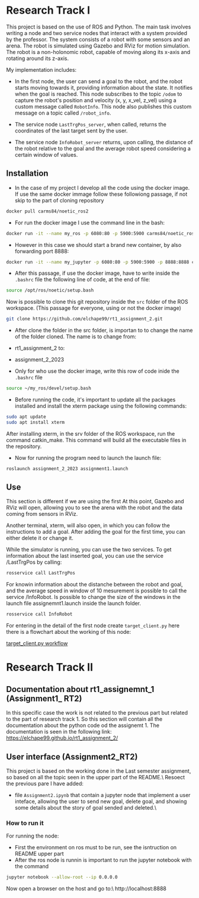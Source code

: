 # Research Track I

This project is based on the use of ROS and Python. The main task involves writing a node and two service nodes that interact with a system provided by the professor. The system consists of a robot with some sensors and an arena. The robot is simulated using Gazebo and RViz for motion simulation. The robot is a non-holonomic robot, capable of moving along its x-axis and rotating around its z-axis.

My implementation includes:

- In the first node, the user can send a goal to the robot, and the robot starts moving towards it, providing information about the state. It notifies when the goal is reached. This node subscribes to the topic `/odom` to capture the robot's position and velocity (x, y, x_vel, z_vel) using a custom message called `RobotInfo`. This node also publishes this custom message on a topic called `/robot_info`.

- The service node `LastTrgPos_server`, when called, returns the coordinates of the last target sent by the user.

- The service node `InfoRobot_server` returns, upon calling, the distance of the robot relative to the goal and the average robot speed considering a certain window of values.

## Installation

- In the case of my project I develop all the code using the docker image. If use the same docker immage follow these followiong passage, if not skip to the part of cloning repository
```bash
docker pull carms84/noetic_ros2
```

- For run the docker image I use the command line in the bash:
```bash
docker run -it --name my_ros -p 6080:80 -p 5900:5900 carms84/noetic_ros2
```

- However in this case we should start a brand new container, by also forwarding port 8888:
```bash
docker run -it --name my_jupyter -p 6080:80 -p 5900:5900 -p 8888:8888 carms84/noetic_ros2
```

- After this passage, if use the docker image, have to write inside the `.bashrc` file the following line of code, at the end of file:
```bash
source /opt/ros/noetic/setup.bash
```

Now is possible to clone this git repository inside the `src` folder of the ROS workspace. (This passage for everyone, using or not the docker image)
```bash
git clone https://github.com/elchape99/rt1_assignment_2.git
```

- After clone the folder in the src folder, is importan to to change the name of the folder cloned. The name is to change
from:
- rt1_assignment_2
to:
- assignment_2_2023


- Only for who use the docker image, write this row of code inide the `.bashrc` file
```bash
source ~/my_ros/devel/setup.bash
```
- Before running the code, it's important to update all the packages installed and install the xterm package using the following commands:

```bash
sudo apt update
sudo apt install xterm
```
After installing xterm, in the srv folder of the ROS workspace, run the command catkin_make. This command will build all the executable files in the repository.

- Now for running the program need to launch the launch file:

```bash
roslaunch assignment_2_2023 assignment1.launch
```
## Use
This section is different if we are using the first 
At this point, Gazebo and RViz will open, allowing you to see the arena with the robot and the data coming from sensors in RViz.

Another terminal, xterm, will also open, in which you can follow the instructions to add a goal. After adding the goal for the first time, you can either delete it or change it.

While the simulator is running, you can use the two services. To get information about the last inserted goal, you can use the service /LastTrgPos by calling:

```bash
rosservice call LastTrgPos
```

For knowin information about the distanche between the robot and goal, and the average speed in window of 10 mesurement is possible to call the service /InfoRobot. Is possible to change the size of the windows in the launch file assignemnt1.launch inside the launch folder.

```bash
rosservice call InfoRobot
```

For entering in the detail of the first node create `target_client.py` here there is a flowchart about the working of this node:

[target_client.py workflow ](https://viewer.diagrams.net/?tags=%7B%7D&highlight=0000ff&edit=_blank&layers=1&nav=1&title=Untitled%20Diagram.drawio#R5VrbcqM4EP0aV%2B0%2BOAXi6sdxbpPZ7FS2kt3sPE1pjAJsMPIIEdvz9SsZiZuA4MTYifOSoNaV7j6nW41Hxul8dUngIvgTeygaAc1bjYyzEQDA0U32j0vWmcS1jUzgk9DLRHohuA1%2FISHUhDQNPZRUBlKMIxouqsIZjmM0oxUZJAQvq8MecFTddQF9pAhuZzBSpfehRwPxFsAp5J9R6AdyZ92eZD1zKAeLN0kC6OFlSWScj4xTgjHNnuarUxRx5Um93F%2Bt76PrR%2Fvyy1%2FJT%2Fj39I%2B7r%2F%2BMs8UutpmSvwJBMX3x0jffo%2FMxuHl8%2BHLthf718vEKncqln2CUCn2NgB2xTaYPmO3FXpquhSbtnymWHeNkY%2BdPbIBuLpivTIt%2B9uTz%2F3eELSkWY6fK1su6hD7zpQHymM1EExMaYB%2FHMDovpFOC09hD%2FFU01irGXGO8YEKdCf9DlK6FA8KUYiYK6DwSvdmefKOaXzyjVDEuwSmZoY5xtvBtSHxEOzReeA6DHMJzRMmazSMogjR8qh4OCt%2F383GFfdmDMPEW5nYUc1%2FAKEGHsAf3B9HJKObt2Mfek326Dlmyz9UDazPO%2Bz7DmHjsmYt5j%2FYVx6rhSIDnP1J2rOkyCCm6XcCNUpaM26vqz8lME7a4gPMw4hz%2FGUVPiIYzWDMS08oURqEfs8aM2QQRvgwl%2BDEn1s3CbMsw9lnLLlp3G6cYF3bua9YnRChalZSuWkb0GpqgaRGndEnby4L1dUfIghLjW9pAYLMauPVd8147n%2FXAlXlI3tMUUySIR7cYLdnfSwzZahc7AtNLIaG4el8jtULCAlVI5DlZGRLWPiEB%2Bsaf2PvEcz%2FWijnNVbRdhQRahfRf%2Fnxiida3Us%2FZqtxYl%2FiuHHuYksm6tAhvfhO7bRrFMpuWXOetxKyWnKJk5i4r94ag2OEGh5vUUBLvpOplBqh5T%2FaaYlY5Qa0tZNcYHExqC2V6UBZingLXpWELPiDpOLBrVfZxtc5jObb2muFSHX3fetvxUksFLDN9FCDNPeLluNXVxPEYY5nZE2%2F6vpLErlOWbFHODdnkeJHSLF%2F87Xd5A%2FtB5OWrnkzyq%2FemVbPn%2B4x5hluDh9sQ8wxLZUN7qJinq0Evuxof1Z2r%2FS7VB08tNt0PnsDHILe%2BxgAHJTf1BrwgKEl4oWnEq3%2BMxjQPRYgyAGk%2BT9wVgpMTQD5hFsDY5xNogAoVHE2635HeA6eB6pzB0nuV6o4RSbqsYz8LpYPymjxmyRpnEjmbK%2B9xRPwxMGohv6nyozVcgMzBQv7kY%2BCgd3x3D4oDNaYkaO7l8eMoUGC4zkn1Wms2wQDstdqjKcrdg9c3F4RkT3NBaHCkvBYALbUGq7E0seuCiWm6lW1scaVpK1G4mt41fqAShaug%2FClMUhhxP%2BE%2BCGmaHC3YLdPqB3Y5bvdgV2Peoa65kgH0Ev4LNuhXEh6aEV6dGjZDTzdr1USrZu8WStgVCmUqNsQPCsSngjfzi4I80GzhZu%2FUreo1%2FoECzRhYze7bFmmUCUCEntYJ%2BmTSNWGY2ATUm5jy%2FfFoqhFt1zKj77VsuPKE%2ByHy0Z2j36yBzNb7wV%2BNToZ14tRvKbUA1fK1cFsq0Q37BNRyJN145nSTZ6YMxA5N99OCHWS1sl7mVHz5ffKEU09lDbtnKvuCLzasWfxeM7Nf8atX4%2Fx%2F)


# Research Track II


## Documentation about rt1_assignemnt_1 (Assignment1_ RT2)
In this specific case the work is not related to the previous part but related to the part of research track 1. So this section will contain all the documentation about the python code od the assignemt 1. The documentation is seen in the following link:\
https://elchape99.github.io/rt1_assignment_2/


## User interface (Assignment2_RT2)
This project is based on the working done in the Last semester assignment, so based on all the topic seen in the upper part of the README.\\
Resoect the previous pare I have added:
- file `Assignment2.ipynb` that contain a jupyter node that implement a user inteface, allowing the user to send new goal, delete goal, and showing some details about the story of goal sended and deleted.\\

### How to run it
For running the node:
- First the environment on ros must to be run, see the isntruction on README upper part
- After the ros node is runnin is important to run the jupyter notebook with the command
```bash
jupyter notebook --allow-root --ip 0.0.0.0
```

Now open a browser on the host and go to:\\
http://localhost:8888

